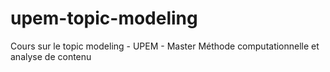 # upem-topic-modeling
Cours sur le topic modeling - UPEM - Master Méthode computationnelle et analyse de contenu
